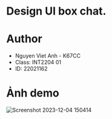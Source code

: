 # Design UI box chat.
# Author
- Nguyen Viet Anh - K67CC
- Class: INT2204 01
- ID: 22021162

# Ảnh demo
![Screenshot 2023-12-04 150414](https://github.com/Ng-Vanh/chatUiSamSung/assets/113889413/978d92f9-6382-4586-b590-f4967b9d8e4f)
